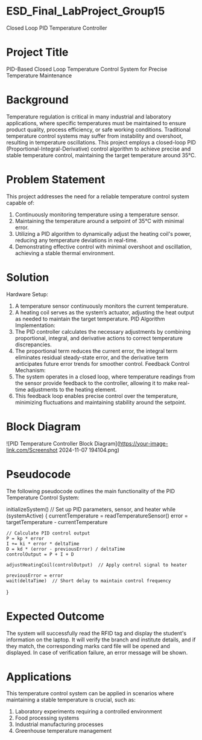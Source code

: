 # ESD_Final_LabProject_Group15
Closed Loop PID Temperature Controller

# Project Title 
PID-Based Closed Loop Temperature Control System for Precise Temperature Maintenance

# Background 
Temperature regulation is critical in many industrial and laboratory applications, where specific temperatures must be maintained to ensure product quality, process efficiency, or safe working conditions.
Traditional temperature control systems may suffer from instability and overshoot, resulting in temperature oscillations. This project employs a closed-loop PID (Proportional-Integral-Derivative) control 
algorithm to achieve precise and stable temperature control, maintaining the target temperature around 35°C.

# Problem Statement 
This project addresses the need for a reliable temperature control system capable of:

1. Continuously monitoring temperature using a temperature sensor.
2. Maintaining the temperature around a setpoint of 35°C with minimal error.
3. Utilizing a PID algorithm to dynamically adjust the heating coil's power, reducing any temperature deviations in real-time.
4. Demonstrating effective control with minimal overshoot and oscillation, achieving a stable thermal environment.

# Solution
 Hardware Setup:
   1. A temperature sensor continuously monitors the current temperature.
   2. A heating coil serves as the system’s actuator, adjusting the heat output as needed to maintain the target temperature.
 PID Algorithm Implementation:
   1. The PID controller calculates the necessary adjustments by combining proportional, integral, and derivative actions to correct temperature discrepancies.
   2. The proportional term reduces the current error, the integral term eliminates residual steady-state error, and the derivative term anticipates future error trends for smoother control.
 Feedback Control Mechanism:
   1. The system operates in a closed loop, where temperature readings from the sensor provide feedback to the controller, allowing it to make real-time adjustments to the heating element.
   2. This feedback loop enables precise control over the temperature, minimizing fluctuations and maintaining stability around the setpoint.

# Block Diagram

![PID Temperature Controller Block Diagram](https://your-image-link.com/Screenshot 2024-11-07 194104.png)

# Pseudocode

The following pseudocode outlines the main functionality of the PID Temperature Control System:

initializeSystem()  // Set up PID parameters, sensor, and heater
while (systemActive) {
    currentTemperature = readTemperatureSensor()
    error = targetTemperature - currentTemperature

    // Calculate PID control output
    P = kp * error
    I += ki * error * deltaTime
    D = kd * (error - previousError) / deltaTime
    controlOutput = P + I + D

    adjustHeatingCoil(controlOutput)  // Apply control signal to heater

    previousError = error
    wait(deltaTime)  // Short delay to maintain control frequency
}


# Expected Outcome

The system will successfully read the RFID tag and display the student's information on the laptop.
It will verify the branch and institute details, and if they match, the corresponding marks card file will be opened and displayed.
In case of verification failure, an error message will be shown.

# Applications

This temperature control system can be applied in scenarios where maintaining a stable temperature is crucial, such as:

   1. Laboratory experiments requiring a controlled environment
   2. Food processing systems
   3. Industrial manufacturing processes
   4. Greenhouse temperature management
